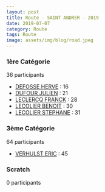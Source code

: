 ```yaml
---
layout: post
title: Route - SAINT ANDRER - 2019
date: 2019-07-07
category: Route
tags: Route
image: assets/img/blog/road.jpeg
---
```


### 1ère Catégorie
36 participants
- [DEFOSSE HERVE](https://teamspecializedlille.cc/coureurs/defosseherve) : 16
- [DUFOUR JULIEN](https://teamspecializedlille.cc/coureurs/dufourjulien) : 21
- [LECLERCQ FRANCK](https://teamspecializedlille.cc/coureurs/leclercqfranck) : 28
- [LECOLIER BENOIT](https://teamspecializedlille.cc/coureurs/lecolierbenoit) : 30
- [LECOLIER STEPHANE](https://teamspecializedlille.cc/coureurs/lecolierstephane) : 31

### 3ème Catégorie
64 participants
- [VERHULST ERIC](https://teamspecializedlille.cc/coureurs/verhulsteric) : 45

### Scratch
0 participants
